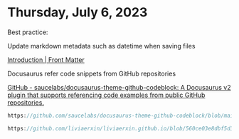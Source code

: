 # Thursday, July 6, 2023

Best practice:

Update markdown metadata such as datetime when saving files

[Introduction | Front Matter](https://frontmatter.codes/docs)

Docusaurus refer code snippets from GitHub repositories

[GitHub - saucelabs/docusaurus-theme-github-codeblock: A Docusaurus v2 plugin that supports referencing code examples from public GitHub repositories.](https://github.com/saucelabs/docusaurus-theme-github-codeblock)

```js reference
https://github.com/saucelabs/docusaurus-theme-github-codeblock/blob/main/src/theme/ReferenceCodeBlock/index.tsx#L105-L108
```

```js reference
https://github.com/liviaerxin/liviaerxin.github.io/blob/560ce03e8dbf5d32b197ccf307ca36af25b5dacd/code-snippets/XKeyIn.cpp#L55-L72
```